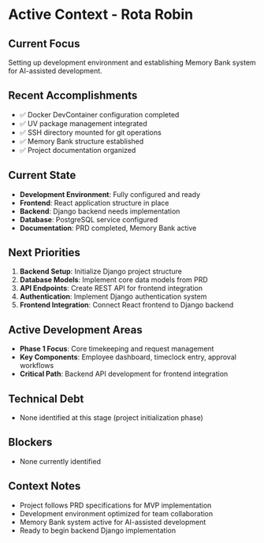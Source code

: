 # Active Context - Rota Robin

## Current Focus

Setting up development environment and establishing Memory Bank system for AI-assisted development.

## Recent Accomplishments

- ✅ Docker DevContainer configuration completed
- ✅ UV package management integrated
- ✅ SSH directory mounted for git operations
- ✅ Memory Bank structure established
- ✅ Project documentation organized

## Current State

- **Development Environment**: Fully configured and ready
- **Frontend**: React application structure in place
- **Backend**: Django backend needs implementation
- **Database**: PostgreSQL service configured
- **Documentation**: PRD completed, Memory Bank active

## Next Priorities

1. **Backend Setup**: Initialize Django project structure
2. **Database Models**: Implement core data models from PRD
3. **API Endpoints**: Create REST API for frontend integration
4. **Authentication**: Implement Django authentication system
5. **Frontend Integration**: Connect React frontend to Django backend

## Active Development Areas

- **Phase 1 Focus**: Core timekeeping and request management
- **Key Components**: Employee dashboard, timeclock entry, approval workflows
- **Critical Path**: Backend API development for frontend integration

## Technical Debt

- None identified at this stage (project initialization phase)

## Blockers

- None currently identified

## Context Notes

- Project follows PRD specifications for MVP implementation
- Development environment optimized for team collaboration
- Memory Bank system active for AI-assisted development
- Ready to begin backend Django implementation
